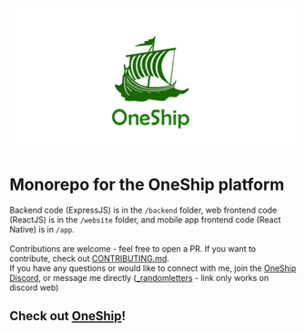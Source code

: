 ![OneShip](https://github.com/Rand0mLetters/oneship/blob/4191289a0851957a7519e573ee061e3923ffad6b/oneship_gh_social.png)

# Monorepo for the OneShip platform
Backend code (ExpressJS) is in the `/backend` folder, web frontend code (ReactJS) is in the `/website` folder, and mobile app frontend code (React Native) is in `/app`.<br /><br />
Contributions are welcome - feel free to open a PR. If you want to contribute, check out [CONTRIBUTING.md](https://github.com/borisnezlobin/oneship/blob/master/CONTRIBUTING.md).<br />
If you have any questions or would like to connect with me, join the [OneShip Discord](https://discord.gg/nDDBXnyYw2), or message me directly ([_randomletters](https://discord.com/users/801815917969276978) - link only works on discord web)

## Check out [OneShip](https://paly.app)!
